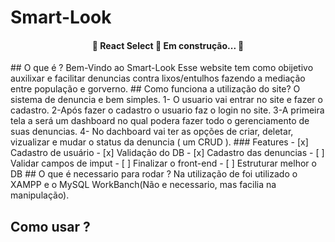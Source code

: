# Smart-Look
<h4 align="center"> 
	🚧  React Select 🚀 Em construção...  🚧
</h4>
## O que é ?
Bem-Vindo ao Smart-Look 
Esse website tem como obijetivo auxilixar e facilitar denuncias contra lixos/entulhos fazendo a mediação entre população e gorverno.
## Como funciona a utilização do site?
O sistema de denuncia e bem simples.
 1- O usuario vai entrar no site e fazer o cadastro.
 2-Após fazer o cadastro o usuario faz o login no site.
 3-A primeira tela a será um dashboard no qual podera fazer todo o gerenciamento de suas denuncias.
 4- No dachboard vai ter as opções de criar, deletar, vizualizar e mudar o status da denuncia ( um CRUD  ).
 ### Features
- [x] Cadastro de usuário
- [x] Validação do DB
- [x] Cadastro das denuncias
- [ ] Validar campos de imput
- [ ] Finalizar o front-end
- [ ] Estruturar melhor o DB
## O que é necessario para rodar ?
Na utilização de foi utilizado o XAMPP e o MySQL WorkBanch(Não e necessario, mas facilia na manipulação).

## Como usar ?
